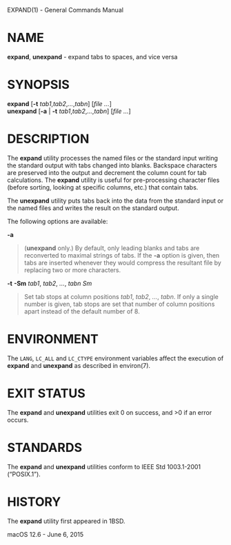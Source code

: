 EXPAND(1) - General Commands Manual

# NAME

**expand**,
**unexpand** - expand tabs to spaces, and vice versa

# SYNOPSIS

**expand**
\[**-t**
*tab1*,*tab2*,*...*,*tabn*]
\[*file&nbsp;...*]  
**unexpand**
\[**-a**&nbsp;|&nbsp;**-t**
*tab1*,*tab2*,*...*,*tabn*]
\[*file&nbsp;...*]

# DESCRIPTION

The
**expand**
utility processes the named files or the standard input writing
the standard output with tabs changed into blanks.
Backspace characters are preserved into the output and decrement
the column count for tab calculations.
The
**expand**
utility is useful for pre-processing character files
(before sorting, looking at specific columns, etc.) that
contain tabs.

The
**unexpand**
utility puts tabs back into the data from the standard input or the named
files and writes the result on the standard output.

The following options are available:

**-a**

> (**unexpand**
> only.)
> By default, only leading blanks and tabs
> are reconverted to maximal strings of tabs.
> If the
> **-a**
> option is given, then tabs are inserted whenever they would compress the
> resultant file by replacing two or more characters.

**-t** **-Sm** *tab1*, *tab2*, *...*, *tabn Sm*

> Set tab stops at column positions
> *tab1*, *tab2*, *...*, *tabn*.
> If only a single number is given, tab stops are set that number of
> column positions apart instead of the default number of 8.

# ENVIRONMENT

The
`LANG`, `LC_ALL`
and
`LC_CTYPE`
environment variables affect the execution of
**expand**
and
**unexpand**
as described in
environ(7).

# EXIT STATUS

The **expand** and **unexpand** utilities exit&#160;0 on success, and&#160;&gt;0 if an error occurs.

# STANDARDS

The
**expand**
and
**unexpand**
utilities conform to
IEEE Std 1003.1-2001 (&#8220;POSIX.1&#8221;).

# HISTORY

The
**expand**
utility first appeared in
1BSD.

macOS 12.6 - June 6, 2015
